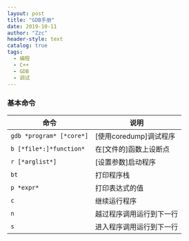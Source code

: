 ```yaml
---
layout: post
title: "GDB手册"
date: 2019-10-11
author: "Zzc"
header-style: text
catalog: true
tags:
  - 编程
  - C++
  - GDB
  - 调试
---
```


### 基本命令

命令 | 说明
-|-
 `gdb *program* [*core*]` | [使用coredump]调试程序
 `b [*file*:]*function*` | 在[文件的]函数上设断点
 `r [*arglist*]` | [设置参数]启动程序
 `bt` | 打印程序栈
 `p *expr*` | 打印表达式的值
 `c` | 继续运行程序
 `n` | 越过程序调用运行到下一行
 `s` | 进入程序调用运行到下一行
 

